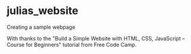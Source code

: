 # julias_website
Creating a sample webpage

With thanks to the "Build a Simple Website with HTML, CSS, JavaScript – Course for Beginners" tutorial from Free Code Camp.


